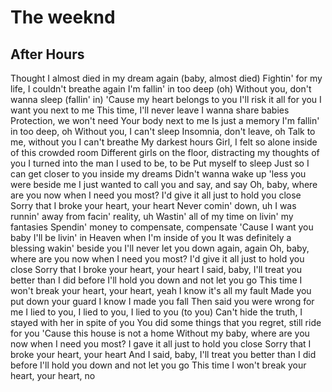 # The weeknd
## After Hours
Thought I almost died in my dream again (baby, almost died)
Fightin' for my life, I couldn't breathe again
I'm fallin' in too deep (oh)
Without you, don't wanna sleep (fallin' in)
'Cause my heart belongs to you
I'll risk it all for you
I want you next to me
This time, I'll never leave
I wanna share babies
Protection, we won't need
Your body next to me
Is just a memory
I'm fallin' in too deep, oh
Without you, I can't sleep
Insomnia, don't leave, oh
Talk to me, without you I can't breathe
My darkest hours
Girl, I felt so alone inside of this crowded room
Different girls on the floor, distracting my thoughts of you
I turned into the man I used to be, to be
Put myself to sleep
Just so I can get closer to you inside my dreams
Didn't wanna wake up 'less you were beside me
I just wanted to call you and say, and say
Oh, baby, where are you now when I need you most?
I'd give it all just to hold you close
Sorry that I broke your heart, your heart
Never comin' down, uh
I was runnin' away from facin' reality, uh
Wastin' all of my time on livin' my fantasies
Spendin' money to compensate, compensate
'Cause I want you baby
I'll be livin' in Heaven when I'm inside of you
It was definitely a blessing wakin' beside you
I'll never let you down again, again
Oh, baby, where are you now when I need you most?
I'd give it all just to hold you close
Sorry that I broke your heart, your heart
I said, baby, I'll treat you better than I did before
I'll hold you down and not let you go
This time I won't break your heart, your heart, yeah
I know it's all my fault
Made you put down your guard
I know I made you fall
Then said you were wrong for me
I lied to you, I lied to you, I lied to you (to you)
Can't hide the truth, I stayed with her in spite of you
You did some things that you regret, still ride for you
'Cause this house is not a home
Without my baby, where are you now when I need you most?
I gave it all just to hold you close
Sorry that I broke your heart, your heart
And I said, baby, I'll treat you better than I did before
I'll hold you down and not let you go
This time I won't break your heart, your heart, no
